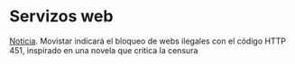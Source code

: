 # Servizos web
[Noticia](https://bandaancha.eu/articulos/movistar-indicara-bloqueo-webs-ilegales-10487). Movistar indicará el bloqueo de webs ilegales con el código HTTP 451, inspirado en una novela que critica la censura
